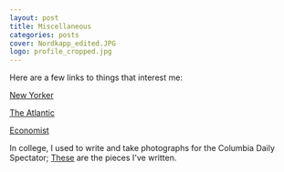 ```yaml
---
layout: post
title: Miscellaneous
categories: posts
cover: Nordkapp_edited.JPG
logo: profile_cropped.jpg
---
```



Here are a few links to things that interest me:

[New Yorker](http://www.newyorker.com/)

[The Atlantic](http://www.theatlantic.com/)

[Economist](http://www.economist.com/)

In college, I used to write and take photographs for the Columbia Daily Spectator; [These](http://www.columbiaspectator.com/contributors/ivy-chen) are the pieces I've written.